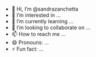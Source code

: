 - 👋 Hi, I’m @sandrazanchetta
- 👀 I’m interested in ...
- 🌱 I’m currently learning ...
- 💞️ I’m looking to collaborate on ...
- 📫 How to reach me ...
- 😄 Pronouns: ...
- ⚡ Fun fact: ...

<!---
sandrazanchetta/sandrazanchetta is a ✨ special ✨ repository because its `README.md` (this file) appears on your GitHub profile.
You can click the Preview link to take a look at your changes.
--->
